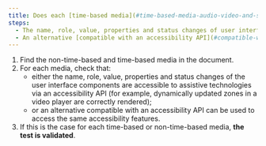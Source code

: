 ```yaml
---
title: Does each [time-based media](#time-based-media-audio-video-and-synchronised) and [non-time-based media](#non-time-based-media) meet one of these conditions (excluding special cases)?
steps:
  - The name, role, value, properties and status changes of user interface components are accessible to assistive technologies via an accessibility API.
  - An alternative [compatible with an accessibility API](#compatible-with-assistive-technologies) provides access to the same accessibility features.
---
```


1. Find the non-time-based and time-based media in the document.
2. For each media, check that:
   - either the name, role, value, properties and status changes of the user interface components are accessible to assistive technologies via an accessibility API (for example, dynamically updated zones in a video player are correctly rendered);
   - or an alternative compatible with an accessibility API can be used to access the same accessibility features.
3. If this is the case for each time-based or non-time-based media, **the test is validated**.
